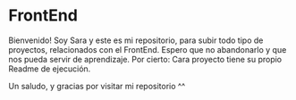# FrontEnd
Bienvenido! Soy Sara y este es mi repositorio, para subir todo tipo de proyectos, relacionados con el FrontEnd.
Espero que no abandonarlo y que nos pueda servir de aprendizaje.
Por cierto: Cara proyecto tiene su propio Readme de ejecución.

Un saludo, y gracias por visitar mi repositorio ^^
